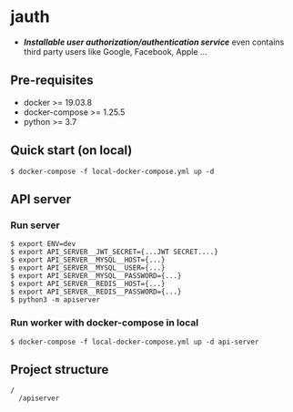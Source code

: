 # jauth
- ***Installable user authorization/authentication service*** even contains third party users like Google, Facebook, Apple ...

## Pre-requisites
- docker >= 19.03.8
- docker-compose >= 1.25.5
- python >= 3.7

## Quick start (on local)
```
$ docker-compose -f local-docker-compose.yml up -d
```

## API server

### Run server
```
$ export ENV=dev
$ export API_SERVER__JWT_SECRET={...JWT SECRET....}
$ export API_SERVER__MYSQL__HOST={...}
$ export API_SERVER__MYSQL__USER={...}
$ export API_SERVER__MYSQL__PASSWORD={...}
$ export API_SERVER__REDIS__HOST={...}
$ export API_SERVER__REDIS__PASSWORD={...}
$ python3 -m apiserver
```

### Run worker with docker-compose in local
```
$ docker-compose -f local-docker-compose.yml up -d api-server
```

## Project structure
```
/
  /apiserver
```